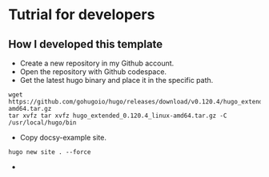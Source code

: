 # Tutrial for developers

## How I developed this template

- Create a new repository in my Github account.
- Open the repository with Github codespace.
- Get the latest hugo binary and place it in the specific path.
```
wget  https://github.com/gohugoio/hugo/releases/download/v0.120.4/hugo_extended_0.120.4_linux-amd64.tar.gz
tar xvfz tar xvfz hugo_extended_0.120.4_linux-amd64.tar.gz -C /usr/local/hugo/bin
```
- Copy docsy-example site.
```
hugo new site . --force
```
- 